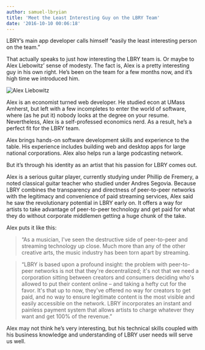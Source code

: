 ```yaml
---
author: samuel-lbryian
title: 'Meet the Least Interesting Guy on the LBRY Team'
date: '2016-10-10 00:06:18'
---
```

LBRY’s main app developer calls himself “easily the least interesting person on the team.”

That actually speaks to just how interesting the LBRY team is. Or maybe to Alex Liebowitz’ sense of modesty. The fact is, Alex is a pretty interesting guy in his own right. He’s been on the team for a few months now, and it’s high time we introduced him.

![Alex Liebowitz](/img/news/aliebowitz.jpg)

Alex is an economist turned web developer. He studied econ at UMass Amherst, but left with a few incompletes to enter the world of software, where (as he put it) nobody looks at the degree on your resume. Nevertheless, Alex is a self-professed economics nerd. As a result, he’s a perfect fit for the LBRY team.

Alex brings hands-on software development skills and experience to the table. His experience includes building web and desktop apps for large national corporations. Alex also helps run a large podcasting network. 

But it’s through his identity as an artist that his passion for LBRY comes out. 

Alex is a serious guitar player, currently studying under Phillip de Fremery, a noted classical guitar teacher who studied under Andres Segovia. Because LBRY combines the transparency and directness of peer-to-peer networks with the legitimacy and convenience of paid streaming services, Alex said he saw the revolutionary potential in LBRY early on. It offers a way for artists to take advantage of peer-to-peer technology and get paid for what they do without corporate middlemen getting a huge chunk of the take. 

Alex puts it like this:

>“As a musician, I've seen the destructive side of peer-to-peer and streaming technology up close. Much more than any of the other creative arts, the music industry has been torn apart by streaming. 

>“LBRY is based upon a profound insight: the problem with peer-to-peer networks is not that they're decentralized; it's not that we need a corporation sitting between creators and consumers deciding who's allowed to put their content online – and taking a hefty cut for the favor. It's that up to now, they've offered no way for creators to get paid, and no way to ensure legitimate content is the most visible and easily accessible on the network. LBRY incorporates an instant and painless payment system that allows artists to charge whatever they want and get 100% of the revenue.”

Alex may not think he’s very interesting, but his technical skills coupled with his business knowledge and understanding of LBRY user needs will serve us well.

